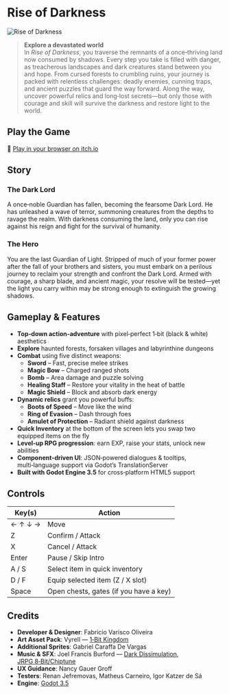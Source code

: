 # Rise of Darkness

![Rise of Darkness](https://img.itch.zone/aW1nLzYyMDE4NDguanBn/original/6W7nx2.jpg)

> **Explore a devastated world**  
> In *Rise of Darkness*, you traverse the remnants of a once‑thriving land now consumed by shadows. Every step you take is filled with danger, as treacherous landscapes and dark creatures stand between you and hope. From cursed forests to crumbling ruins, your journey is packed with relentless challenges: deadly enemies, cunning traps, and ancient puzzles that guard the way forward. Along the way, uncover powerful relics and long‑lost secrets—but only those with courage and skill will survive the darkness and restore light to the world.

## Play the Game

🔗 [Play in your browser on itch.io](https://fabriciovo.itch.io/rise-of-darkness)

## Story

### The Dark Lord  
A once‑noble Guardian has fallen, becoming the fearsome Dark Lord. He has unleashed a wave of terror, summoning creatures from the depths to ravage the realm. With darkness consuming the land, only you can rise against his reign and fight for the survival of humanity.

### The Hero  
You are the last Guardian of Light. Stripped of much of your former power after the fall of your brothers and sisters, you must embark on a perilous journey to reclaim your strength and confront the Dark Lord. Armed with courage, a sharp blade, and ancient magic, your resolve will be tested—yet the light you carry within may be strong enough to extinguish the growing shadows.

## Gameplay & Features

- **Top‑down action‑adventure** with pixel‑perfect 1‑bit (black & white) aesthetics  
- **Explore** haunted forests, forsaken villages and labyrinthine dungeons  
- **Combat** using five distinct weapons:  
  - **Sword** – Fast, precise melee strikes  
  - **Magic Bow** – Charged ranged shots  
  - **Bomb** – Area damage and puzzle solving  
  - **Healing Staff** – Restore your vitality in the heat of battle  
  - **Magic Shield** – Block and absorb dark energy  
- **Dynamic relics** grant you powerful buffs:  
  - **Boots of Speed** – Move like the wind  
  - **Ring of Evasion** – Dash through foes  
  - **Amulet of Protection** – Radiant shield against darkness  
- **Quick Inventory** at the bottom of the screen lets you swap two equipped items on the fly  
- **Level‑up RPG progression**: earn EXP, raise your stats, unlock new abilities  
- **Component‑driven UI**: JSON‑powered dialogues & tooltips, multi‑language support via Godot’s TranslationServer  
- **Built with Godot Engine 3.5** for cross‑platform HTML5 support

## Controls

| Key(s)         | Action                                 |
| -------------- | -------------------------------------- |
| ← ↑ ↓ →        | Move                                   |
| Z              | Confirm / Attack                       |
| X              | Cancel / Attack                        |
| Enter          | Pause / Skip Intro                     |
| A / S          | Select item in quick inventory         |
| D / F          | Equip selected item (Z / X slot)       |
| Space          | Open chests, gates (if you have a key) |

## Credits

- **Developer & Designer**: Fabricio Varisco Oliveira  
- **Art Asset Pack**: Vyrell — [1‑Bit Kingdom](https://itch.io/c/4204588/1-bit-kingdom)  
- **Additional Sprites**: Gabriel Caraffa De Vargas  
- **Music & SFX**: Joel Francis Burford — [Dark Dissimulation](https://joelfrancisburford.itch.io/dark-dissimulation-an-8-bit-metroidvania-music-sfx-pack), [JRPG 8‑Bit/Chiptune](https://joelfrancisburford.itch.io/free-jrpg-8-bitchiptune-music-sfx-sample-pack)  
- **UX Guidance**: Nancy Gauer Groff  
- **Testers**: Renan Jefremovas, Matheus Carneiro, Igor Katzer de Sá  
- **Engine**: [Godot 3.5](https://godotengine.org)  
